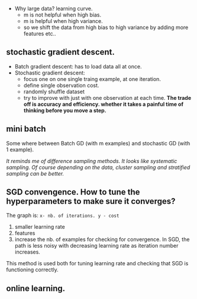 - Why large data? learning curve.
  - m is not helpful when high bias.
  - m is helpful when high variance.
  - so we shift the data from high bias to high variance by adding more features etc..
  
  
## stochastic gradient descent.

- Batch gradient descent: has to load data all at once.
- Stochastic gradient descent: 
  - focus one on one single traing example, at one iteration.
  - define single observation cost.
  - randomly shuffle dataset
  - try to improve with just with one observation at each time.
**The trade off is accuracy and efficiency. whether it takes a painful time of thinking before you move a step.**
  
## mini batch

Some where between Batch GD (with m examples) and stochastic GD (with 1 example).

*It reminds me of difference sampling methods. It looks like systematic sampling. Of course depending on the data, cluster sampling and stratified sampling can be better.*

## SGD convengence. How to tune the hyperparameters to make sure it converges?
The graph is: `x- nb. of iterations. y - cost`
1. smaller learning rate
2. features
3. increase the nb. of examples for checking for convergence.
In SGD, the path is less noisy with decreasing learning rate as iteration number increases.

This method is used both for tuning learning rate and checking that SGD is functioning correctly.

## online learning.

